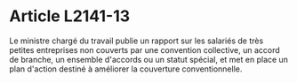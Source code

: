 # Article L2141-13

Le ministre chargé du travail publie un rapport sur les salariés de très petites entreprises non couverts par une convention collective, un accord de branche, un ensemble d'accords ou un statut spécial, et met en place un plan d'action destiné à améliorer la couverture conventionnelle.